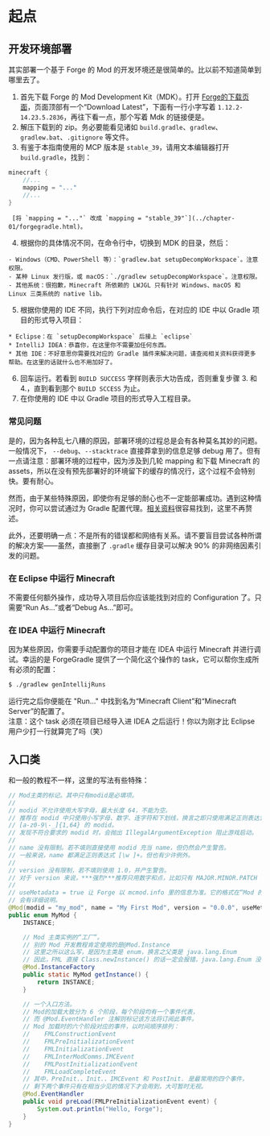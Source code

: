 # 起点

## 开发环境部署
其实部署一个基于 Forge 的 Mod 的开发环境还是很简单的。比以前不知道简单到哪里去了。

  1. 首先下载 Forge 的 Mod Development Kit（MDK）。打开 [Forge的下载页面][ref-forge-home]，页面顶部有一个“Download Latest”，下面有一行小字写着 `1.12.2-14.23.5.2836`，再往下看一点，那个写着 Mdk 的链接便是。
  2. 解压下载到的 zip。务必要能看见诸如 `build.gradle`、`gradlew`、`gradlew.bat`、`.gitignore` 等文件。
  3. 有鉴于本指南使用的 MCP 版本是 `stable_39`，请用文本编辑器打开 `build.gradle`，找到：
  ```groovy
  minecraft {
      //...
      mapping = "..."
      //...
  }
  ```
     [将 `mapping = "..."` 改成 `mapping = "stable_39"`](../chapter-01/forgegradle.html)。
  4. 根据你的具体情况不同，在命令行中，切换到 MDK 的目录，然后：

    - Windows（CMD、PowerShell 等）：`gradlew.bat setupDecompWorkspace`。注意权限。
    - 某种 Linux 发行版，或 macOS：`./gradlew setupDecompWorkspace`。注意权限。
    - 其他系统：很抱歉，Minecraft 所依赖的 LWJGL 只有针对 Windows、macOS 和 Linux 三类系统的 native lib。
  5. 根据你使用的 IDE 不同，执行下列对应命令后，在对应的 IDE 中以 Gradle 项目的形式导入项目：

    * Eclipse：在 `setupDecompWorkspace` 后接上 `eclipse`
    * IntelliJ IDEA：恭喜你，在这里你不需要加任何东西。
    * 其他 IDE：不好意思你需要找对应的 Gradle 插件来解决问题，请查阅相关资料获得更多帮助。在这里的话就什么也不用加好了。
  6. 回车运行。若看到 `BUILD SUCCESS` 字样则表示大功告成，否则重复步骤 3. 和 4.，直到看到那个 `BUILD SCCESS` 为止。
  7. 在你使用的 IDE 中以 Gradle 项目的形式导入工程目录。

[ref-forge-home]: https://files.minecraftforge.net/

### 常见问题

是的，因为各种乱七八糟的原因，部署环境的过程总是会有各种莫名其妙的问题。一般情况下， `--debug`、`--stacktrace` 直接莽拿到的信息足够 debug 用了。但有一点请注意：部署环境的过程中，因为涉及到几轮 mapping 和下载 Minecraft 的 assets，所以在没有预先部署好的环境留下的缓存的情况行，这个过程不会特别快。要有耐心。

然而，由于某些特殊原因，即使你有足够的耐心也不一定能部署成功。遇到这种情况时，你可以尝试通过为 Gradle 配置代理。[相关资料][ref-zzzz-tutorial]很容易找到，这里不再赘述。  

此外，还要明确一点：不是所有的错误都和网络有关系。请不要盲目尝试各种所谓的解决方案——虽然，直接删了 `.gradle` 缓存目录可以解决 90% 的非网络因素引发的问题。

[ref-zzzz-tutorial]: https://fmltutor.ustc-zzzz.net/1.1-%E9%85%8D%E7%BD%AE%E4%BD%A0%E7%9A%84%E5%B7%A5%E4%BD%9C%E7%8E%AF%E5%A2%83.html#%E9%85%8D%E7%BD%AE%E5%B7%A5%E4%BD%9C%E7%8E%AF%E5%A2%83

### 在 Eclipse 中运行 Minecraft

不需要任何额外操作，成功导入项目后你应该能找到对应的 Configuration 了。只需要“Run As…”或者“Debug As…”即可。

### 在 IDEA 中运行 Minecraft

因为某些原因，你需要手动配置你的项目才能在 IDEA 中运行 Minecraft 并进行调试。幸运的是 ForgeGradle 提供了一个简化这个操作的 task，它可以帮你生成所有必须的配置：

```bash
$ ./gradlew genIntellijRuns
```

运行完之后你便能在 "Run…" 中找到名为“Minecraft Client”和“Minecraft Server”的配置了。  
注意：这个 task 必须在项目已经导入进 IDEA 之后运行！<black>你以为刚才比 Eclipse 用户少打一行就算完了吗（笑）</black>

## 入口类

和一般的教程不一样，这里的写法有些特殊：

```java
// Mod主类的标记。其中只有modid是必填项。
//
// modid 不允许使用大写字母，最大长度 64，不能为空。
// 推荐在 modid 中只使用小写字母、数字、连字符和下划线，换言之即只使用满足正则表达式
// [a-z0-9\-_]{1,64} 的 modid。
// 发现不符合要求的 modid 时，会抛出 IllegalArgumentException 阻止游戏启动。
//
// name 没有限制。若不填则直接使用 modid 充当 name，但仍然会产生警告。
// 一般来说，name 都满足正则表达式 [\w ]+。但也有少许例外。
//
// version 没有限制，若不填则使用 1.0，并产生警告。
// 对于 version 来说，***强烈***推荐只用数字和点，比如只有 MAJOR.MINOR.PATCH 的 SemVer。
//
// useMetadata = true 让 Forge 以 mcmod.info 里的信息为准。它的格式在“Mod 的元数据”一节
// 会有详细说明。
@Mod(modid = "my_mod", name = "My First Mod", version = "0.0.0", useMetadata = true)
public enum MyMod {
    INSTANCE;

    // Mod 主类实例的“工厂”。
    // 别的 Mod 开发教程肯定使用的是@Mod.Instance
    // 这里之所以这么写，是因为主类是 enum，换言之父类是 java.lang.Enum
    // 因此，FML 直接 Class.newInstance() 的话一定会报错，java.lang.Enum 没有零参构造器
    @Mod.InstanceFactory
    public static MyMod getInstance() {
        return INSTANCE;
    }

    // 一个入口方法。
    // Mod的加载大致分为 6 个阶段，每个阶段均有一个事件代表，
    // 而 @Mod.EventHandler 注解则标记该方法将订阅此事件。
    // Mod 加载时的六个阶段对应的事件，以时间顺序排列：
    //    FMLConstructionEvent
    //    FMLPreInitializationEvent
    //    FMLInitializationEvent
    //    FMLInterModComms.IMCEvent
    //    FMLPostInitializationEvent
    //    FMLLoadCompleteEvent
    // 其中，PreInit.、Init.、IMCEvent 和 PostInit. 是最常用的四个事件，
    // 剩下两个事件只有在相当少见的情况下才会用到，大可暂时无视。
    @Mod.EventHandler
    public void preLoad(FMLPreInitializationEvent event) {
        System.out.println("Hello, Forge");
    }
}
```
